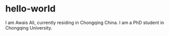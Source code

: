 # hello-world
I am Awais Ali, currently residing in Chongqing China. I am a PhD student in Chongqing University.
